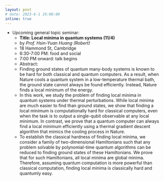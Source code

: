 ```yaml
---
layout: post
# date: 2023-6-1 19:00:00
inline: true
---
```


<!-- - Upcoming ML4Sci WG:
  - **Recent Advances in Explainable Clustering (6/22)**
  - by *Chengyuan Deng*
  - 29 Oxford St, Pierce Hall 213 Brooks Room, Cambridge 18 Hammond St, Cambridge
  - 7:30 PM: talk begins -->

- Upcoming general topic seminar:
  - **Title: Local minima in quantum systems (11/4)**
  - by *Prof. Hsin-Yuan Huang (Robert)*
  - 18 Hammond St, Cambridge
  - 6:30-7:00 PM: food and social
  - 7:00 PM onward: talk begins
  - Abstract: 
  - Finding ground states of quantum many-body systems is known to be hard for both classical and quantum computers. As a result, when Nature cools a quantum system in a low-temperature thermal bath, the ground state cannot always be found efficiently. Instead, Nature finds a local minimum of the energy.
  - In this work, we study the problem of finding local minima in quantum systems under thermal perturbations. While local minima are much easier to find than ground states, we show that finding a local minimum is computationally hard for classical computers, even when the task is to output a single-qubit observable at any local minimum. In contrast, we prove that a quantum computer can always find a local minimum efficiently using a thermal gradient descent algorithm that mimics the cooling process in Nature.
  - To establish the classical hardness of finding local minima, we consider a family of two-dimensional Hamiltonians such that any problem solvable by polynomial-time quantum algorithms can be reduced to finding ground states of these Hamiltonians. We prove that for such Hamiltonians, all local minima are global minima. Therefore, assuming quantum computation is more powerful than classical computation, finding local minima is classically hard and quantumly easy.

<!--
layout: post
date: 2022-12-3 19:00:00
inline: true

- Invited talk by Professor Norman Yao!
  - *Introduction to Time Crystals*
  - Please RSVP [here](https://forms.gle/PE3utKMcF4kwtHLt5) -->
